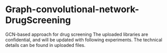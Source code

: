 # Graph-convolutional-network-DrugScreening
GCN-based approach for drug screening
The uploaded libraries are confidential, and will be updated with following experiments.
The technical details can be found in uploaded files.
